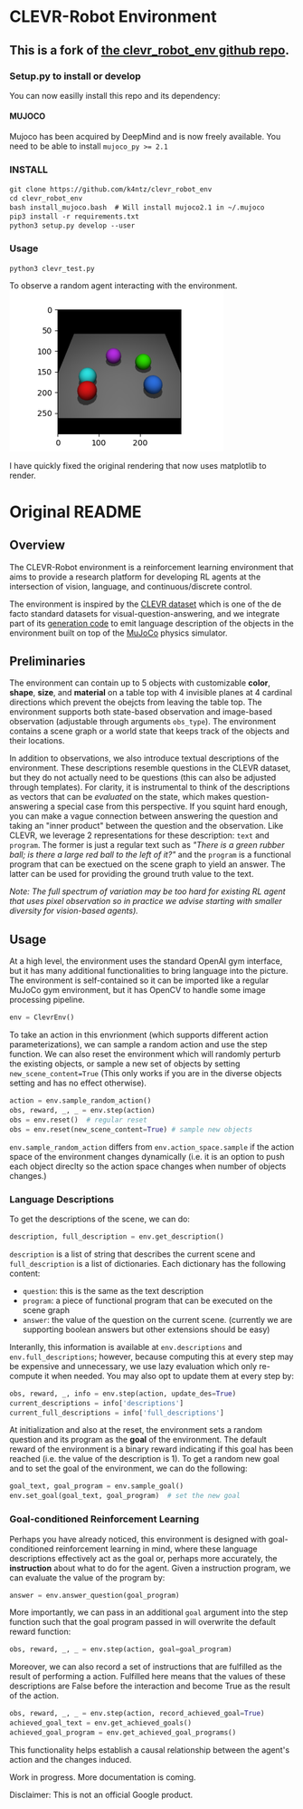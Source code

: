 # CLEVR-Robot Environment

## This is a fork of [the clevr_robot_env github repo](https://github.com/google-research/clevr_robot_env).

### Setup.py to install or develop

You can now easilly install this repo and its dependency:

#### MUJOCO
Mujoco has been acquired by DeepMind and is now freely available.
You need to be able to install `mujoco_py >= 2.1`

### INSTALL
```
git clone https://github.com/k4ntz/clevr_robot_env
cd clevr_robot_env
bash install_mujoco.bash  # Will install mujoco2.1 in ~/.mujoco
pip3 install -r requirements.txt
python3 setup.py develop --user
```

### Usage

```
python3 clevr_test.py
```
To observe a random agent interacting with the environment.
![rl scores](scene_example.png)

I have quickly fixed the original rendering that now uses matplotlib to render.

# Original README
## Overview

The CLEVR-Robot environment is a reinforcement learning environment that aims to
provide a research platform for developing RL agents at the intersection of
vision, language, and continuous/discrete control.

The environment is inspired by the
[CLEVR dataset](https://cs.stanford.edu/people/jcjohns/clevr/) which is one of
the de facto standard datasets for visual-question-answering, and we integrate
part of its
[generation code](https://github.com/facebookresearch/clevr-dataset-gen/tree/master/question_generation)
to emit language description of the objects in the environment built on top of
the [MuJoCo](http://www.mujoco.org/) physics simulator.

## Preliminaries

The environment can contain up to 5 objects with customizable **color**,
**shape**, **size**, and **material** on a table top with 4 invisible planes at
4 cardinal directions which prevent the obejcts from leaving the table top. The
environment supports both state-based observation and image-based observation
(adjustable through arguments `obs_type`). The environment contains a scene graph or a world
state that keeps track of the objects and their locations.

In addition to observations, we also introduce textual descriptions of the
environment. These descriptions resemble questions in the CLEVR dataset, but
they do not actually need to be questions (this can also be adjusted through
templates). For clarity, it is instrumental to think of the descriptions as
vectors that can be *evaluated* on the state, which makes question-answering a
special case from this perspective. If you squint hard enough, you can make a
vague connection between answering the question and taking an "inner product"
between the question and the observation. Like CLEVR, we leverage 2
representations for these description: `text` and `program`. The former is just
a regular text such as *"There is a green rubber ball; is there a large red ball
to the left of it?"* and the `program` is a functional program that can be
exectued on the scene graph to yield an answer. The latter can be used for
providing the ground truth value to the text.

*Note: The full spectrum of variation may be too hard for existing RL agent that
uses pixel observation so in practice we advise starting with smaller diversity
for vision-based agents).*

## Usage

At a high level, the environment uses the standard OpenAI gym interface, but it
has many additional functionalities to bring language into the picture. The
environment is self-contained so it can be imported like a regular MuJoCo gym
environment, but it has OpenCV to handle some image processing pipeline.

```Python
env = ClevrEnv()
```
To take an action in this envrionment (which supports different action
parameterizations), we can sample a random action and use the step function.
We can also reset the environment which will randomly perturb the existing
objects, or sample a new set of objects by setting `new_scene_content=True` (This only
works if you are in the diverse objects setting and has no effect otherwise).

```Python
action = env.sample_random_action()
obs, reward, _, _ = env.step(action)
obs = env.reset()  # regular reset
obs = env.reset(new_scene_content=True) # sample new objects
```

`env.sample_random_action` differs from `env.action_space.sample` if the action
space of the environment changes dynamically (i.e. it is an option to push
each object direclty so the action space changes when number of objects
changes.)

### Language Descriptions

To get the descriptions of the scene, we can do:

```Python
description, full_description = env.get_description()
```

`description` is a list of string that describes the current scene and
`full_description` is a list of dictionaries. Each dictionary has the following
content:

*   `question`: this is the same as the text description
*   `program`: a piece of functional program that can be executed on the scene
    graph
*   `answer`: the value of the question on the current scene. (currently we are
    supporting boolean answers but other extensions should be easy)

Interanlly, this information is available at `env.descriptions` and
`env.full_descriptions`; however, because computing this at every step may be
expensive and unnecessary, we use lazy evaluation which only re-compute it when needed.
You may also opt to update them at every step by:

```Python
obs, reward, _, info = env.step(action, update_des=True)
current_descriptions = info['descriptions']
current_full_descriptions = info['full_descriptions']
```

At initialization and also at the reset, the environment sets a random question
and its program as the **goal** of the environment. The default reward of the
environment is a binary reward indicating if this goal has been reached (i.e.
the value of the description is 1). To get a random new goal and to set the goal
of the environment, we can do the following:

```Python
goal_text, goal_program = env.sample_goal()
env.set_goal(goal_text, goal_program)  # set the new goal
```

### Goal-conditioned Reinforcement Learning

Perhaps you have already noticed, this environment is designed with
goal-conditioned reinforcement learning in mind, where these language descriptions
effectively act as the goal or, perhaps more accurately, the **instruction**
about what to do for the agent. Given a instruction program, we can evaluate the
value of the program by:

```Python
answer = env.answer_question(goal_program)
```

More importantly, we can pass in an additional `goal` argument into the step
function such that the goal program passed in will overwrite the default reward
function:

```Python
obs, reward, _, _ = env.step(action, goal=goal_program)
```

Moreover, we can also record a set of instructions that are fulfilled as the
result of performing a action. Fulfilled here means that the values of these
descriptions are False before the interaction and become True as the result of
the action.

```Python
obs, reward, _, _ = env.step(action, record_achieved_goal=True)
achieved_goal_text = env.get_achieved_goals()
achieved_goal_program = env.get_achieved_goal_programs()
```

This functionality helps establish a causal relationship between the agent's action
and the changes induced.

Work in progress. More documentation is coming.

Disclaimer: This is not an official Google product.
